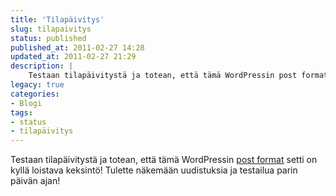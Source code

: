 ```yaml
---
title: 'Tilapäivitys'
slug: tilapaivitys
status: published
published_at: 2011-02-27 14:28
updated_at: 2011-02-27 21:29
description: |
    Testaan tilapäivitystä ja totean, että tämä WordPressin post format setti on kyllä loistava keksintö! Tulette näkemään uudistuksia ja testailua parin päivän ajan!
legacy: true
categories:
- Blogi
tags:
- status
- tilapäivitys
---
```


<p>Testaan tilapäivitystä ja totean, että tämä WordPressin <a href="http://codex.wordpress.org/Post_Formats" target="_blank">post format</a> setti on kyllä loistava keksintö! Tulette näkemään uudistuksia ja testailua parin päivän ajan!</p>
